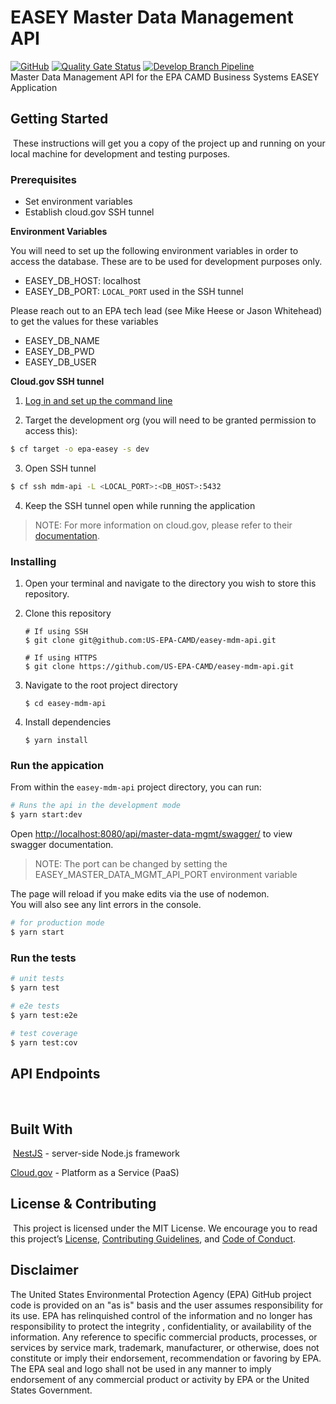 # EASEY Master Data Management API
[![GitHub](https://img.shields.io/github/license/US-EPA-CAMD/easey-mdm-api)](https://github.com/US-EPA-CAMD/easey-mdm-api/blob/develop/LICENSE)
[![Quality Gate Status](https://sonarcloud.io/api/project_badges/measure?project=US-EPA-CAMD_easey-mdm-api&metric=alert_status)](https://sonarcloud.io/dashboard?id=US-EPA-CAMD_easey-mdm-api)
[![Develop Branch Pipeline](https://github.com/US-EPA-CAMD/easey-mdm-api/workflows/Develop%20Branch%20Workflow/badge.svg)](https://github.com/US-EPA-CAMD/easey-mdm-api/actions)<br>
Master Data Management API for the EPA CAMD Business Systems EASEY Application
​
## Getting Started
​
These instructions will get you a copy of the project up and running on your local machine for development and testing purposes.

### Prerequisites

- Set environment variables
- Establish cloud.gov SSH tunnel

**Environment Variables**

You will need to set up the following environment variables in order to access the database. These are to be used for development purposes only.

- EASEY_DB_HOST: localhost
- EASEY_DB_PORT: `LOCAL_PORT` used in the SSH tunnel

Please reach out to an EPA tech lead (see Mike Heese or Jason Whitehead) to get the values for these variables

- EASEY_DB_NAME
- EASEY_DB_PWD
- EASEY_DB_USER
 

**Cloud.gov SSH tunnel**

1. [Log in and set up the command line](https://cloud.gov/docs/getting-started/setup/#set-up-the-command-line) 

2. Target the development org (you will need to be granted permission to access this):
```bash
$ cf target -o epa-easey -s dev
```
3. Open SSH tunnel
```bash
$ cf ssh mdm-api -L <LOCAL_PORT>:<DB_HOST>:5432
```
4. Keep the SSH tunnel open while running the application

> NOTE: For more information on cloud.gov, please refer to their [documentation](https://cloud.gov/docs/).

### Installing
1. Open your terminal and navigate to the directory you wish to store this repository.

2. Clone this repository

    ```shell
    # If using SSH
    $ git clone git@github.com:US-EPA-CAMD/easey-mdm-api.git
    
    # If using HTTPS
    $ git clone https://github.com/US-EPA-CAMD/easey-mdm-api.git
    ```

3. Navigate to the root project directory

    ```
    $ cd easey-mdm-api
    ```

4. Install dependencies 
    
    ```
    $ yarn install
    ```
### Run the appication 

From within the `easey-mdm-api` project directory, you can run:

```bash
# Runs the api in the development mode
$ yarn start:dev
```

Open [http://localhost:8080/api/master-data-mgmt/swagger/](http://localhost:8080/api/master-data-mgmt/swagger/) to view swagger documentation.
> NOTE: The port can be changed by setting the EASEY_MASTER_DATA_MGMT_API_PORT environment variable

The page will reload if you make edits via the use of nodemon.<br />
You will also see any lint errors in the console.

```bash
# for production mode
$ yarn start
```

### Run the tests

```bash
# unit tests
$ yarn test

# e2e tests
$ yarn test:e2e

# test coverage
$ yarn test:cov
```
## API Endpoints
</br>

## Built With
​
[NestJS](https://nestjs.com/) - server-side Node.js framework

[Cloud.gov](https://cloud.gov/) - Platform as a Service (PaaS)
​ 
​

## License & Contributing

​
This project is licensed under the MIT License. We encourage you to read this project’s [License](https://github.com/US-EPA-CAMD/devops/blob/master/LICENSE), [Contributing Guidelines](https://github.com/US-EPA-CAMD/devops/blob/master/CONTRIBUTING.md), and [Code of Conduct](https://github.com/US-EPA-CAMD/devops/blob/master/CODE_OF_CONDUCT.md).

## Disclaimer
The United States Environmental Protection Agency (EPA) GitHub project code is provided on an "as is" basis and the user assumes responsibility for its use. EPA has relinquished control of the information and no longer has responsibility to protect the integrity , confidentiality, or availability of the information. Any reference to specific commercial products, processes, or services by service mark, trademark, manufacturer, or otherwise, does not constitute or imply their endorsement, recommendation or favoring by EPA. The EPA seal and logo shall not be used in any manner to imply endorsement of any commercial product or activity by EPA or the United States Government.
